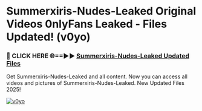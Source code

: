 # Summerxiris-Nudes-Leaked Original Videos 0nlyFans Leaked - Files Updated! (v0yo)

<h3>🔴 CLICK HERE 🌐==►► <a href="https://tinyurl.com/4mcuefdz" rel="nofollow">Summerxiris-Nudes-Leaked Updated Files</a></h3>

Get Summerxiris-Nudes-Leaked and all content. Now you can access all videos and pictures of Summerxiris-Nudes-Leaked. New Updated Files 2025!

[![v0yo](https://i.imgur.com/StAQSOY.gif)](https://tinyurl.com/4mcuefdz)
